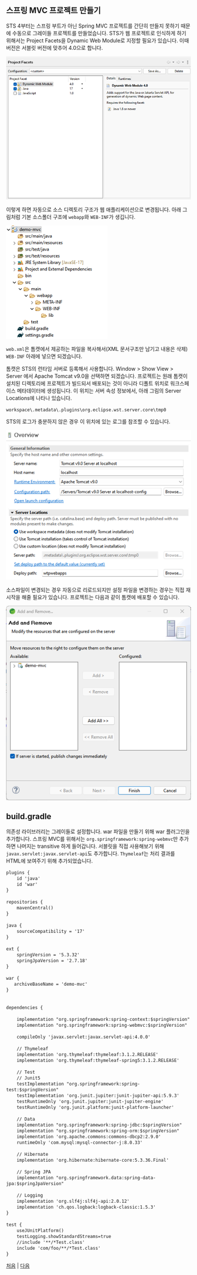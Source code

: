 ## 스프링 MVC 프로젝트 만들기
STS 4부터는 스프링 부트가 아닌 Spring MVC 프로젝트를 간단히 만들지 못하기 때문에 수동으로 그레이들 프로젝트를 만들었습니다. STS가 웹 프로젝트로 인식하게 하기 위해서는 Project Facets을 Dynamic Web Module로 지정할 필요가 있습니다. 이때 버전은 서블릿 버전에 맞추어 4.0으로 합니다.

 ![fig01.png](../img/fig01.png)

이렇게 하면 자동으로 소스 디렉토리 구조가 웹 애플리케이션으로 변경됩니다. 아래 그림처럼 기본 소스폴더 구조에 `webapp`와 `WEB-INF`가 생깁니다.

 ![fig02.png](../img/fig02.png)

`web.xml`은 톰캣에서 제공하는 파일을 복사해서(XML 문서구조만 남기고 내용은 삭제) `WEB-INF` 아래에 넣으면 되겠습니다.

톰캣은 STS의 런타임 서버로 등록해서 사용합니다. Window > Show View > Server 에서 Apache Tomcat v9.0을 선택하면 되겠습니다. 프로젝트는 원래 톰캣이 설치된 디렉토리에 프로젝트가 빌드되서 배포되는 것이 아니라 디폴트 위치로 워크스페이스 메타데이터에 생성됩니다. 이 위치는 서버 속성 정보에서, 아래 그림의 Server Locations에 나타나 있습니다.

```
workspace\.metadata\.plugins\org.eclipse.wst.server.core\tmp0
```
STS의 로그가 충분하지 않은 경우 이 위치에 있는 로그를 참조할 수 있습니다.

 ![fig03.png](../img/fig03.png)

소스파일이 변경되는 경우 자동으로 리로드되지만 설정 파일을 변경하는 경우는 직접 재시작을 해줄 필요가 있습니다. 프로젝트는 다음과 같이 톰캣에 배포할 수 있습니다.

![fig04.png](../img/fig04.png)

## build.gradle
의존성 라이브러리는 그레이들로 설정합니다. war 파일을 만들기 위해 war 플러그인을 추가합니다. 스프링 MVC를 위해서는 `org.springframework:spring-webmvc`만 추가하면 나머지는 transitive 하게 들어갑니다. 서블릿을 직접 사용해보기 위해 `javax.servlet:javax.servlet-api`도 추가합니다. `Thymeleaf`는 처리 결과를 HTML에 보여주기 위해 추가되었습니다.

```
plugins {
    id 'java'
    id 'war'
}

repositories {
    mavenCentral()
}

java {
    sourceCompatibility = '17'
}

ext {
    springVersion = '5.3.32'
    springJpaVersion = '2.7.18'
}

war {
   archiveBaseName = 'demo-mvc'
}


dependencies {

    implementation "org.springframework:spring-context:$springVersion"   
    implementation "org.springframework:spring-webmvc:$springVersion" 
    
    compileOnly 'javax.servlet:javax.servlet-api:4.0.0'
    
    // Thymeleaf
    implementation 'org.thymeleaf:thymeleaf:3.1.2.RELEASE'
    implementation 'org.thymeleaf:thymeleaf-spring5:3.1.2.RELEASE'    
    
    // Test
    // Junit5
    testImplementation "org.springframework:spring-test:$springVersion"
    testImplementation 'org.junit.jupiter:junit-jupiter-api:5.9.3'
    testRuntimeOnly 'org.junit.jupiter:junit-jupiter-engine'
    testRuntimeOnly 'org.junit.platform:junit-platform-launcher'
    
    // Data
    implementation "org.springframework:spring-jdbc:$springVersion"
    implementation "org.springframework:spring-orm:$springVersion"
    implementation 'org.apache.commons:commons-dbcp2:2.9.0'    
    runtimeOnly 'com.mysql:mysql-connector-j:8.0.33'
    
    // Hibernate
    implementation 'org.hibernate:hibernate-core:5.3.36.Final'
    
    // Spring JPA
    implementation "org.springframework.data:spring-data-jpa:$springJpaVersion"        
    
    // Logging    
    implementation 'org.slf4j:slf4j-api:2.0.12'
    implementation 'ch.qos.logback:logback-classic:1.5.3'     
}

test {
    useJUnitPlatform()
    testLogging.showStandardStreams=true
    //include '**/*Test.class'
    include 'com/foo/**/*Test.class'    
}

```


[처음](../README.md) | [다음](../03/README.md)
